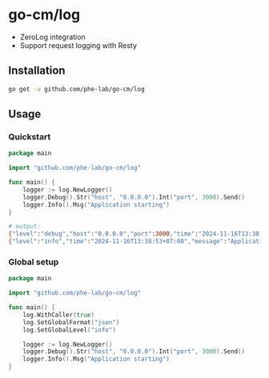 # go-cm/log

- ZeroLog integration
- Support request logging with Resty

## Installation

```bash
go get -u github.com/phe-lab/go-cm/log
```

## Usage

### Quickstart

```go
package main

import "github.com/phe-lab/go-cm/log"

func main() {
	logger := log.NewLogger()
	logger.Debug().Str("host", "0.0.0.0").Int("port", 3000).Send()
	logger.Info().Msg("Application starting")
}
```

```bash
# output:
{"level":"debug","host":"0.0.0.0","port":3000,"time":"2024-11-16T13:38:53+07:00"}
{"level":"info","time":"2024-11-16T13:38:53+07:00","message":"Application starting"}
```

### Global setup

```go
package main

import "github.com/phe-lab/go-cm/log"

func main() {
	log.WithCaller(true)
	log.SetGlobalFormat("json")
	log.SetGlobalLevel("info")

    logger := log.NewLogger()
	logger.Debug().Str("host", "0.0.0.0").Int("port", 3000).Send()
	logger.Info().Msg("Application starting")
}
```
